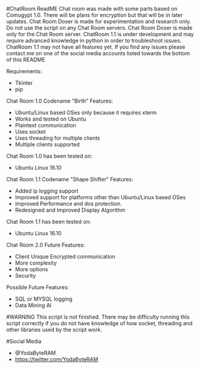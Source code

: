 #ChatRoom ReadME
Chat room was made with some parts based on Comugypt 1.0. There will be plans for encryption but that will be in later updates.
Chat Room Doser is made for experimentation and research only. Do not use the script on any Chat Room servers. Chat Room Doser is made only for the Chat Room server.
ChatRoom 1.1 is under development and may require advanced knowledge in python in order to troubleshoot issues. ChatRoom 1.1 may not have all features yet.
If you find any issues please contact me on one of the social media accounts listed towards the bottom of this README

Requirements:
- Tkinter
- pip

Chat Room 1.0 Codename "Birth" Features:
- Ubuntu/Linux based OSes only because it requires xterm
- Works and tested on Ubuntu
- Plaintext communication
- Uses
socket
- Uses threading for multiple clients
- Multiple clients supported

Chat Room 1.0 has been tested on:
- Ubuntu Linux 16.10

Chat Room 1.1 Codename "Shape Shifter" Features:
- Added ip logging support
- Improved support for platforms other than Ubuntu/Linux based OSes
- Improved Performance and dos protection.
- Redesigned and Improved Display Algorithm

Chat Room 1.1 has been tested on:
- Ubuntu Linux 16.10

Chat Room 2.0 Future Features:
- Client Unique Encrypted communication
- More complexity
- More options
- Security

Possible Future Features:
- SQL or MYSQL logging
- Data Mining AI

#WARNING
This script is not finished.
There may be difficulty running this script correctly if you do not have knowledge of how socket, threading and other libraries used by the script work.

#Social Media
- @YodaByteRAM
- https://twitter.com/YodaByteRAM
